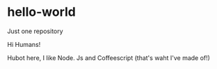 # hello-world
Just one repository

Hi Humans!

Hubot here, I like Node. Js and Coffeescript (that's waht I've made of!)
